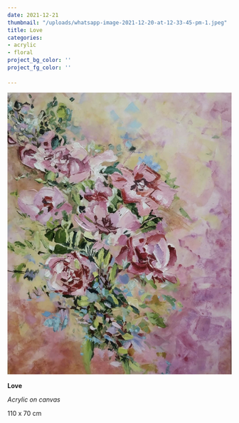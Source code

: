 ```yaml
---
date: 2021-12-21
thumbnail: "/uploads/whatsapp-image-2021-12-20-at-12-33-45-pm-1.jpeg"
title: Love
categories:
- acrylic
- floral
project_bg_color: ''
project_fg_color: ''

---
```

![](/uploads/whatsapp-image-2021-12-20-at-12-33-45-pm-1.jpeg)

**Love**

_Acrylic on canvas_

110 x 70 cm